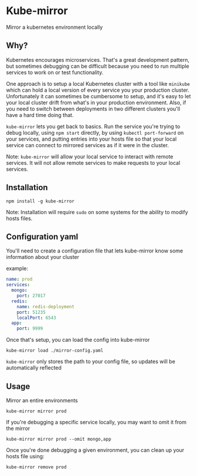 # Kube-mirror

Mirror a kubernetes environment locally

## Why?

Kubernetes encourages microservices. That's a great development pattern, but sometimes debugging can be difficult because you need to run multiple services to work on or test functionality.

One approach is to setup a local Kubernetes cluster with a tool like `minikube` which can hold a local version of every service you your production cluster. Unfortunately it can sometimes be cumbersome to setup, and it's easy to let your local cluster drift from what's in your production environment. Also, if you need to switch between deployments in two different clusters you'll have a hard time doing that.

`kube-mirror` lets you get back to basics. Run the service you're trying to debug locally, using `npm start` directly, by using `kubectl port-forward` on your services, and putting entries into your hosts file so that your local service can connect to mirrored services as if it were in the cluster.

Note: `kube-mirror` will allow your local service to interact with remote services. It will not allow remote services to make requests to your local services.

## Installation

`npm install -g kube-mirror`

Note: Installation will require `sudo` on some systems for the ability to modify hosts files.

## Configuration yaml

You'll need to create a configuration file that lets kube-mirror know some information about your cluster

example:

```yaml
name: prod
services:
  mongo:
    port: 27017
  redis:
    name: redis-deployment
    port: 51235
    localPort: 6543
  app:
    port: 9999
```

Once that's setup, you can load the config into kube-mirror

`kube-mirror load ./mirror-config.yaml`

`kube-mirror` only stores the path to your config file, so updates will be automatically reflected 

## Usage

Mirror an entire environments

`kube-mirror mirror prod`

If you're debugging a specific service locally, you may want to omit it from the mirror

`kube-mirror mirror prod --omit mongo,app`

Once you're done debugging a given environment, you can clean up your hosts file using:

`kube-mirror remove prod`